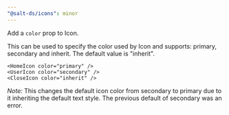 ```yaml
---
"@salt-ds/icons": minor
---
```


Add a `color` prop to Icon.

This can be used to specify the color used by Icon and supports: primary, secondary and inherit. The default value is "inherit".

```tsx
<HomeIcon color="primary" />
<UserIcon color="secondary" />
<CloseIcon color="inherit" />
```

_Note:_ This changes the default icon color from secondary to primary due to it inheriting the default text style. The previous default of secondary was an error.
